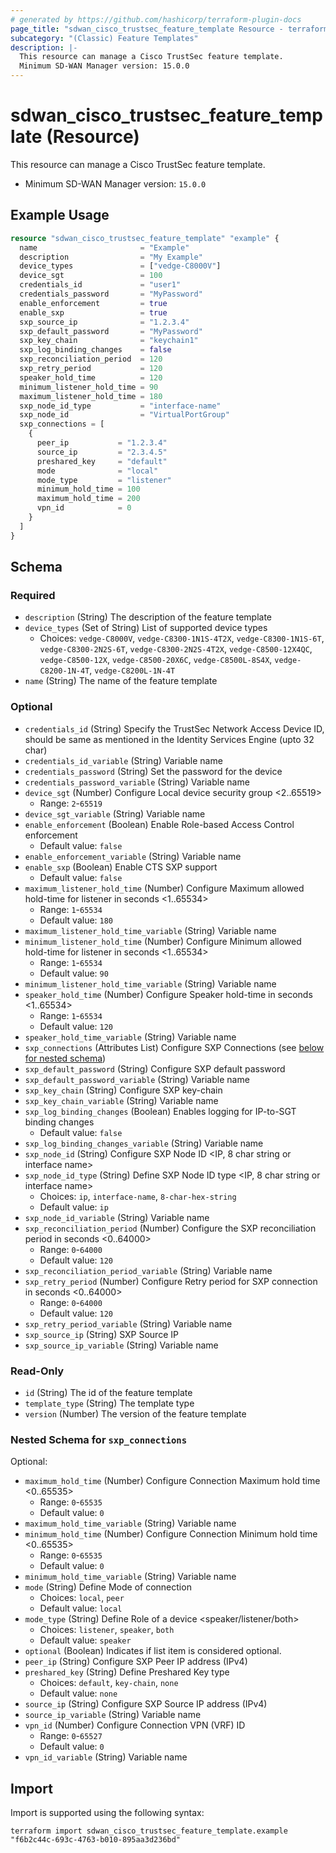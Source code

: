 ```yaml
---
# generated by https://github.com/hashicorp/terraform-plugin-docs
page_title: "sdwan_cisco_trustsec_feature_template Resource - terraform-provider-sdwan"
subcategory: "(Classic) Feature Templates"
description: |-
  This resource can manage a Cisco TrustSec feature template.
  Minimum SD-WAN Manager version: 15.0.0
---
```


# sdwan_cisco_trustsec_feature_template (Resource)

This resource can manage a Cisco TrustSec feature template.
  - Minimum SD-WAN Manager version: `15.0.0`

## Example Usage

```terraform
resource "sdwan_cisco_trustsec_feature_template" "example" {
  name                       = "Example"
  description                = "My Example"
  device_types               = ["vedge-C8000V"]
  device_sgt                 = 100
  credentials_id             = "user1"
  credentials_password       = "MyPassword"
  enable_enforcement         = true
  enable_sxp                 = true
  sxp_source_ip              = "1.2.3.4"
  sxp_default_password       = "MyPassword"
  sxp_key_chain              = "keychain1"
  sxp_log_binding_changes    = false
  sxp_reconciliation_period  = 120
  sxp_retry_period           = 120
  speaker_hold_time          = 120
  minimum_listener_hold_time = 90
  maximum_listener_hold_time = 180
  sxp_node_id_type           = "interface-name"
  sxp_node_id                = "VirtualPortGroup"
  sxp_connections = [
    {
      peer_ip           = "1.2.3.4"
      source_ip         = "2.3.4.5"
      preshared_key     = "default"
      mode              = "local"
      mode_type         = "listener"
      minimum_hold_time = 100
      maximum_hold_time = 200
      vpn_id            = 0
    }
  ]
}
```

<!-- schema generated by tfplugindocs -->
## Schema

### Required

- `description` (String) The description of the feature template
- `device_types` (Set of String) List of supported device types
  - Choices: `vedge-C8000V`, `vedge-C8300-1N1S-4T2X`, `vedge-C8300-1N1S-6T`, `vedge-C8300-2N2S-6T`, `vedge-C8300-2N2S-4T2X`, `vedge-C8500-12X4QC`, `vedge-C8500-12X`, `vedge-C8500-20X6C`, `vedge-C8500L-8S4X`, `vedge-C8200-1N-4T`, `vedge-C8200L-1N-4T`
- `name` (String) The name of the feature template

### Optional

- `credentials_id` (String) Specify the TrustSec Network Access Device ID, should be same as mentioned in the Identity Services Engine (upto 32 char)
- `credentials_id_variable` (String) Variable name
- `credentials_password` (String) Set the password for the device
- `credentials_password_variable` (String) Variable name
- `device_sgt` (Number) Configure Local device security group <2..65519>
  - Range: `2`-`65519`
- `device_sgt_variable` (String) Variable name
- `enable_enforcement` (Boolean) Enable Role-based Access Control enforcement
  - Default value: `false`
- `enable_enforcement_variable` (String) Variable name
- `enable_sxp` (Boolean) Enable CTS SXP support
  - Default value: `false`
- `maximum_listener_hold_time` (Number) Configure Maximum allowed hold-time for listener in seconds <1..65534>
  - Range: `1`-`65534`
  - Default value: `180`
- `maximum_listener_hold_time_variable` (String) Variable name
- `minimum_listener_hold_time` (Number) Configure Minimum allowed hold-time for listener in seconds <1..65534>
  - Range: `1`-`65534`
  - Default value: `90`
- `minimum_listener_hold_time_variable` (String) Variable name
- `speaker_hold_time` (Number) Configure Speaker hold-time in seconds <1..65534>
  - Range: `1`-`65534`
  - Default value: `120`
- `speaker_hold_time_variable` (String) Variable name
- `sxp_connections` (Attributes List) Configure SXP Connections (see [below for nested schema](#nestedatt--sxp_connections))
- `sxp_default_password` (String) Configure SXP default password
- `sxp_default_password_variable` (String) Variable name
- `sxp_key_chain` (String) Configure SXP key-chain
- `sxp_key_chain_variable` (String) Variable name
- `sxp_log_binding_changes` (Boolean) Enables logging for IP-to-SGT binding changes
  - Default value: `false`
- `sxp_log_binding_changes_variable` (String) Variable name
- `sxp_node_id` (String) Configure SXP Node ID <IP, 8 char string or interface name>
- `sxp_node_id_type` (String) Define SXP Node ID type <IP, 8 char string or interface name>
  - Choices: `ip`, `interface-name`, `8-char-hex-string`
  - Default value: `ip`
- `sxp_node_id_variable` (String) Variable name
- `sxp_reconciliation_period` (Number) Configure the SXP reconciliation period in seconds <0..64000>
  - Range: `0`-`64000`
  - Default value: `120`
- `sxp_reconciliation_period_variable` (String) Variable name
- `sxp_retry_period` (Number) Configure Retry period for SXP connection in seconds <0..64000>
  - Range: `0`-`64000`
  - Default value: `120`
- `sxp_retry_period_variable` (String) Variable name
- `sxp_source_ip` (String) SXP Source IP
- `sxp_source_ip_variable` (String) Variable name

### Read-Only

- `id` (String) The id of the feature template
- `template_type` (String) The template type
- `version` (Number) The version of the feature template

<a id="nestedatt--sxp_connections"></a>
### Nested Schema for `sxp_connections`

Optional:

- `maximum_hold_time` (Number) Configure Connection Maximum hold time <0..65535>
  - Range: `0`-`65535`
  - Default value: `0`
- `maximum_hold_time_variable` (String) Variable name
- `minimum_hold_time` (Number) Configure Connection Minimum hold time <0..65535>
  - Range: `0`-`65535`
  - Default value: `0`
- `minimum_hold_time_variable` (String) Variable name
- `mode` (String) Define Mode of connection
  - Choices: `local`, `peer`
  - Default value: `local`
- `mode_type` (String) Define Role of a device <speaker/listener/both>
  - Choices: `listener`, `speaker`, `both`
  - Default value: `speaker`
- `optional` (Boolean) Indicates if list item is considered optional.
- `peer_ip` (String) Configure SXP Peer IP address (IPv4)
- `preshared_key` (String) Define Preshared Key type
  - Choices: `default`, `key-chain`, `none`
  - Default value: `none`
- `source_ip` (String) Configure SXP Source IP address (IPv4)
- `source_ip_variable` (String) Variable name
- `vpn_id` (Number) Configure Connection VPN (VRF) ID
  - Range: `0`-`65527`
  - Default value: `0`
- `vpn_id_variable` (String) Variable name

## Import

Import is supported using the following syntax:

```shell
terraform import sdwan_cisco_trustsec_feature_template.example "f6b2c44c-693c-4763-b010-895aa3d236bd"
```
